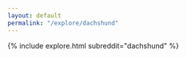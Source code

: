 ```yaml
---
layout: default
permalink: "/explore/dachshund"
---
```


{% include explore.html subreddit="dachshund" %}
